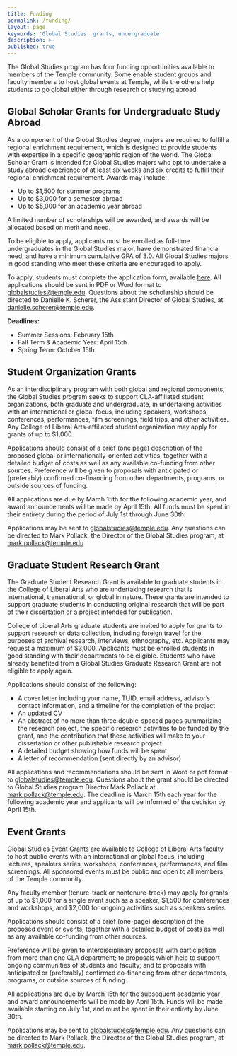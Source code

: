 ```yaml
---
title: Funding
permalink: /funding/
layout: page
keywords: 'Global Studies, grants, undergraduate' 
description: >-
published: true
---
```

The Global Studies program has four funding opportunities available to members of the Temple community. Some enable student groups and faculty members to host global events at Temple, while the others help students to go global either through research or studying abroad.

## Global Scholar Grants for Undergraduate Study Abroad

As a component of the Global Studies degree, majors are required to fulfill a regional enrichment requirement, which is designed to provide students with expertise in a specific geographic region of the world. The Global Scholar Grant is intended for Global Studies majors who opt to undertake a study abroad experience of at least six weeks and six credits to fulfill their regional enrichment requirement. Awards may include:

- Up to $1,500 for summer programs
- Up to $3,000 for a semester abroad
- Up to $5,000 for an academic year abroad

A limited number of scholarships will be awarded, and awards will be allocated based on merit and need.

To be eligible to apply, applicants must be enrolled as full-time undergraduates in the Global Studies major, have demonstrated financial need, and have a minimum cumulative GPA of 3.0. All Global Studies majors in good standing who meet these criteria are encouraged to apply.

To apply, students must complete the application form, available [here](http://www.cla.temple.edu/wp-content/uploads/2016/04/Global-Studies-Study-Abroad-Scholarship.docx). All applications should be sent in PDF or Word format to [globalstudies@temple.edu](mailto:globalstudies@temple.edu). Questions about the scholarship should be directed to Danielle K. Scherer, the Assistant Director of Global Studies, at [danielle.scherer@temple.edu](mailto:danielle.scherer@temple.edu).

**Deadlines:**

- Summer Sessions: February 15th
- Fall Term & Academic Year: April 15th
- Spring Term: October 15th

## Student Organization Grants

As an interdisciplinary program with both global and regional components, the Global Studies program seeks to support CLA-affiliated student organizations, both graduate and undergraduate, in undertaking activities with an international or global focus, including speakers, workshops, conferences, performances, film screenings, field trips, and other activities. Any College of Liberal Arts-affiliated student organization may apply for grants of up to $1,000.

Applications should consist of a brief (one page) description of the proposed global or internationally-oriented activities, together with a detailed budget of costs as well as any available co-funding from other sources. Preference will be given to proposals with anticipated or (preferably) confirmed co-financing from other departments, programs, or outside sources of funding.

All applications are due by March 15th for the following academic year, and award announcements will be made by April 15th. All funds must be spent in their entirety during the period of July 1st through June 30th.

Applications may be sent to globalstudies@temple.edu. Any questions can be directed to Mark Pollack, the Director of the Global Studies program, at [mark.pollack@temple.edu](mailto:mark.pollack@temple.edu).

## Graduate Student Research Grant

The Graduate Student Research Grant is available to graduate students in the College of Liberal Arts who are undertaking research that is international, transnational, or global in nature. These grants are intended to support graduate students in conducting original research that will be part of their dissertation or a project intended for publication.

College of Liberal Arts graduate students are invited to apply for grants to support research or data collection, including foreign travel for the purposes of archival research, interviews, ethnography, etc. Applicants may request a maximum of $3,000. Applicants must be enrolled students in good standing with their departments to be eligible. Students who have already benefited from a Global Studies Graduate Research Grant are not eligible to apply again.

Applications should consist of the following:

- A cover letter including your name, TUID, email address, advisor’s contact information, and a timeline for the completion of the project
- An updated CV
- An abstract of no more than three double-spaced pages summarizing the research project, the specific research activities to be funded by the grant, and the contribution that these activities will make to your dissertation or other publishable research project
- A detailed budget showing how funds will be spent
- A letter of recommendation (sent directly by an advisor)

All applications and recommendations should be sent in Word or pdf format to [globalstudies@temple.edu](mailto:globalstudies@temple.edu). Questions about the grant should be directed to Global Studies program Director Mark Pollack at [mark.pollack@temple.edu](mailto:mark.pollack@temple.edu). The deadline is March 15th each year for the following academic year and applicants will be informed of the decision by April 15th.

## Event Grants

Global Studies Event Grants are available to College of Liberal Arts faculty to host public events with an international or global focus, including lectures, speakers series, workshops, conferences, performances, and film screenings. All sponsored events must be public and open to all members of the Temple community.

Any faculty member (tenure-track or nontenure-track) may apply for grants of up to $1,000 for a single event such as a speaker, $1,500 for conferences and workshops, and $2,000 for ongoing activities such as speakers series.

Applications should consist of a brief (one-page) description of the proposed event or events, together with a detailed budget of costs as well as any available co-funding from other sources.

Preference will be given to interdisciplinary proposals with participation from more than one CLA department; to proposals which help to support ongoing communities of students and faculty; and to proposals with anticipated or (preferably) confirmed co-financing from other departments, programs, or outside sources of funding.

All applications are due by March 15th for the subsequent academic year and award announcements will be made by April 15th. Funds will be made available starting on July 1st, and must be spent in their entirety by June 30th.

Applications may be sent to globalstudies@temple.edu. Any questions can be directed to Mark Pollack, the Director of the Global Studies program, at [mark.pollack@temple.edu](mailto:mark.pollack@temple.edu).
